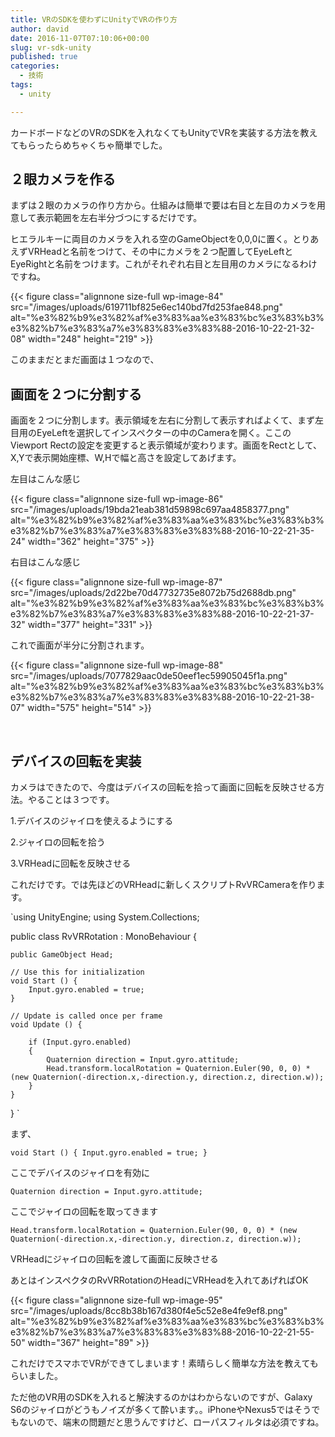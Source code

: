 ```yaml
---
title: VRのSDKを使わずにUnityでVRの作り方
author: david
date: 2016-11-07T07:10:06+00:00
slug: vr-sdk-unity
published: true
categories:
  - 技術
tags:
  - unity

---
```

カードボードなどのVRのSDKを入れなくてもUnityでVRを実装する方法を教えてもらったらめちゃくちゃ簡単でした。

## ２眼カメラを作る

まずは２眼のカメラの作り方から。仕組みは簡単で要は右目と左目のカメラを用意して表示範囲を左右半分づつにするだけです。

ヒエラルキーに両目のカメラを入れる空のGameObjectを0,0,0に置く。とりあえずVRHeadと名前をつけて、その中にカメラを２つ配置してEyeLeftとEyeRightと名前をつけます。これがそれぞれ右目と左目用のカメラになるわけですね。

{{< figure class="alignnone size-full wp-image-84" src="/images/uploads/619711bf825e6ec140bd7fd253fae848.png" alt="%e3%82%b9%e3%82%af%e3%83%aa%e3%83%bc%e3%83%b3%e3%82%b7%e3%83%a7%e3%83%83%e3%83%88-2016-10-22-21-32-08" width="248" height="219" >}}

このままだとまだ画面は１つなので、

## 画面を２つに分割する

画面を２つに分割します。表示領域を左右に分割して表示すればよくて、まず左目用のEyeLeftを選択してインスペクターの中のCameraを開く。ここのViewport Rectの設定を変更すると表示領域が変わります。画面をRectとして、X,Yで表示開始座標、W,Hで幅と高さを設定してあげます。

左目はこんな感じ

{{< figure class="alignnone size-full wp-image-86" src="/images/uploads/19bda21eab381d59898c697aa4858377.png" alt="%e3%82%b9%e3%82%af%e3%83%aa%e3%83%bc%e3%83%b3%e3%82%b7%e3%83%a7%e3%83%83%e3%83%88-2016-10-22-21-35-24" width="362" height="375" >}}

右目はこんな感じ

{{< figure class="alignnone size-full wp-image-87" src="/images/uploads/2d22be70d47732735e8072b75d2688db.png" alt="%e3%82%b9%e3%82%af%e3%83%aa%e3%83%bc%e3%83%b3%e3%82%b7%e3%83%a7%e3%83%83%e3%83%88-2016-10-22-21-37-32" width="377" height="331" >}}

これで画面が半分に分割されます。

{{< figure class="alignnone size-full wp-image-88" src="/images/uploads/7077829aac0de50eef1ec59905045f1a.png" alt="%e3%82%b9%e3%82%af%e3%83%aa%e3%83%bc%e3%83%b3%e3%82%b7%e3%83%a7%e3%83%83%e3%83%88-2016-10-22-21-38-07" width="575" height="514" >}}

&nbsp;

## デバイスの回転を実装

カメラはできたので、今度はデバイスの回転を拾って画面に回転を反映させる方法。やることは３つです。

1.デバイスのジャイロを使えるようにする

2.ジャイロの回転を拾う

3.VRHeadに回転を反映させる

これだけです。では先ほどのVRHeadに新しくスクリプトRvVRCameraを作ります。

`using UnityEngine;
using System.Collections;

public class RvVRRotation : MonoBehaviour {

	public GameObject Head;

	// Use this for initialization
	void Start () {
		Input.gyro.enabled = true;
	}
	
	// Update is called once per frame
	void Update () {
		
		if (Input.gyro.enabled)
		{
			Quaternion direction = Input.gyro.attitude;
			Head.transform.localRotation = Quaternion.Euler(90, 0, 0) * (new Quaternion(-direction.x,-direction.y, direction.z, direction.w));
		}
	}
}
`

まず、

`void Start () {
	Input.gyro.enabled = true;
}`

ここでデバイスのジャイロを有効に

`Quaternion direction = Input.gyro.attitude;`

ここでジャイロの回転を取ってきます

`Head.transform.localRotation = Quaternion.Euler(90, 0, 0) * (new Quaternion(-direction.x,-direction.y, direction.z, direction.w));`

VRHeadにジャイロの回転を渡して画面に反映させる

あとはインスペクタのRvVRRotationのHeadにVRHeadを入れてあげればOK

{{< figure class="alignnone size-full wp-image-95" src="/images/uploads/8cc8b38b167d380f4e5c52e8e4fe9ef8.png" alt="%e3%82%b9%e3%82%af%e3%83%aa%e3%83%bc%e3%83%b3%e3%82%b7%e3%83%a7%e3%83%83%e3%83%88-2016-10-22-21-55-50" width="367" height="89" >}}

これだけでスマホでVRができてしまいます！素晴らしく簡単な方法を教えてもらいました。

ただ他のVR用のSDKを入れると解決するのかはわからないのですが、Galaxy S6のジャイロがどうもノイズが多くて酔います。。iPhoneやNexus5ではそうでもないので、端末の問題だと思うんですけど、ローパスフィルタは必須ですね。

 [1]: http://backham.me/blog/wp-content/uploads/2016/10/619711bf825e6ec140bd7fd253fae848.png
 [2]: http://backham.me/blog/wp-content/uploads/2016/10/19bda21eab381d59898c697aa4858377.png
 [3]: http://backham.me/blog/wp-content/uploads/2016/10/2d22be70d47732735e8072b75d2688db.png
 [4]: http://backham.me/blog/wp-content/uploads/2016/10/7077829aac0de50eef1ec59905045f1a.png
 [5]: http://backham.me/blog/wp-content/uploads/2016/10/8cc8b38b167d380f4e5c52e8e4fe9ef8.png